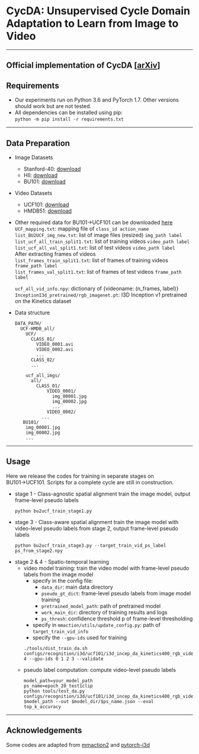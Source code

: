 #  CycDA: Unsupervised Cycle Domain Adaptation to Learn from Image to Video 

---
Official implementation of CycDA [[arXiv](https://arxiv.org/abs/2203.16244)]
---
## Requirements
* Our experiments run on Python 3.6 and PyTorch 1.7. Other versions should work but are not tested. 
* All dependencies can be installed using pip:  
`python -m pip install -r requirements.txt
`

---
## Data Preparation
* Image Datasets
    * Stanford-40: [download](http://vision.stanford.edu/Datasets/40actions.html)
    * HII: [download](https://vision.cs.hacettepe.edu.tr/interaction_images/)
    * BU101: [download](https://cs-people.bu.edu/sbargal/BU-action/)
* Video Datasets
    * UCF101: [download](https://www.crcv.ucf.edu/data/UCF101.php)
    * HMDB51: [download](https://serre-lab.clps.brown.edu/resource/hmdb-a-large-human-motion-database/)
   
* Other required data for BU101&rarr;UCF101 can be downloaded [here](https://drive.google.com/drive/folders/1OBbcpISzgOejE4aDwt0B7PmOlN89Uv1g?usp=sharing)  
    `UCF_mapping.txt`: mapping file of `class_id action_name`  
    `list_BU2UCF_img_new.txt`: list of image files (resized) `img_path label`  
    `list_ucf_all_train_split1.txt`: list of training videos `video_path label`  
    `list_ucf_all_val_split1.txt`: list of test videos `video_path label`  
    After extracting frames of videos  
    `list_frames_train_split1.txt`: list of frames of training videos `frame_path label`  
    `list_frames_val_split1.txt`: list of frames of test videos `frame_path label`  
    
    `ucf_all_vid_info.npy`:  dictionary of {videoname: (n_frames, label)}  
    `InceptionI3d_pretrained/rgb_imagenet.pt`: I3D Inception v1 pretrained on the Kinetics dataset 
* Data structure
    ```
    DATA_PATH/
      UCF-HMDB_all/
        UCF/
          CLASS_01/
            VIDEO_0001.avi
            VIDEO_0002.avi
            ...
          CLASS_02/
          ...
    
        ucf_all_imgs/
          all/
            CLASS_01/
                VIDEO_0001/
                  img_00001.jpg
                  img_00002.jpg
                  ...
                VIDEO_0002/
              ...
       BU101/
        img_00001.jpg
        img_00002.jpg
        ...
    ```

---
## Usage
Here we release the codes for training in separate stages on BU101&rarr;UCF101. Scripts for a complete cycle are still in construction.     
* stage 1 - Class-agnostic spatial alignment
    train the image model, output frame-level pseudo labels
    ```
    python bu2ucf_train_stage1.py
    ```
* stage 3 - Class-aware spatial alignment
    train the image model with video-level pseudo labels from stage 2, output frame-level pseudo labels
    ```
    python bu2ucf_train_stage3.py --target_train_vid_ps_label ps_from_stage2.npy
    ```
* stage 2 & 4 - Spatio-temporal learning
    * video model training: train the video model with frame-level pseudo labels from the image model
        * specify in the config file:  
            * `data_dir`: main data directory
            * `pseudo_gt_dict`: frame-level pseudo labels from image model training
            * `pretrained_model_path`: path of pretrained model
            * `work_main_dir`: directory of training results and logs
            * `ps_thresh`: confidence threshold p of frame-level thresholding     
        * specify in `mmaction/utils/update_config.py`: path of `target_train_vid_info`   
        * specify the `--gpu-ids` used for training  
        ```
        ./tools/dist_train_da.sh configs/recognition/i3d/ucf101/i3d_incep_da_kinetics400_rgb_video_1x64_strid1_test3clip_128d_w_ps_img0.8_targetonly_split1.py 4 --gpu-ids 0 1 2 3 --validate
        ```
    * pseudo label computation: compute video-level pseudo labels
        ```
        model_path=your_model_path
        ps_name=epoch_20_test1clip
        python tools/test_da.py configs/recognition/i3d/ucf101/i3d_incep_da_kinetics400_rgb_video_1x64_strid1_test1clip_128d_split2_compute_ps.py $model_path --out $model_dir/$ps_name.json --eval top_k_accuracy
        ```
        
---
## Acknowledgements
Some codes are adapted from [mmaction2](https://github.com/open-mmlab/mmaction2) and [pytorch-i3d](https://github.com/piergiaj/pytorch-i3d)
